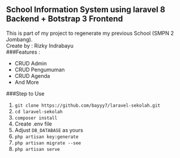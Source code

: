 ## School Information System using laravel 8 Backend + Botstrap 3 Frontend</br>
This is part of my project to regenerate my previous School (SMPN 2 Jombang). </br>
Create by : Rizky Indrabayu </br>
###Features : </br>
- CRUD Admin </br>
- CRUD Pengumuman </br>
- CRUD Agenda </br>
- And More </br>

###Step to Use
1. `git clone https://github.com/bayyy7/laravel-sekolah.git`</br>
2. `cd laravel-sekolah` </br>
3. `composer install`</br>
4. Create .env file </br>
5. Adjust `DB_DATABASE` as yours</br>
6. `php artisan key:generate`</br>
7. `php artisan migrate --see`</br>
8. `php artisan serve`</br>


